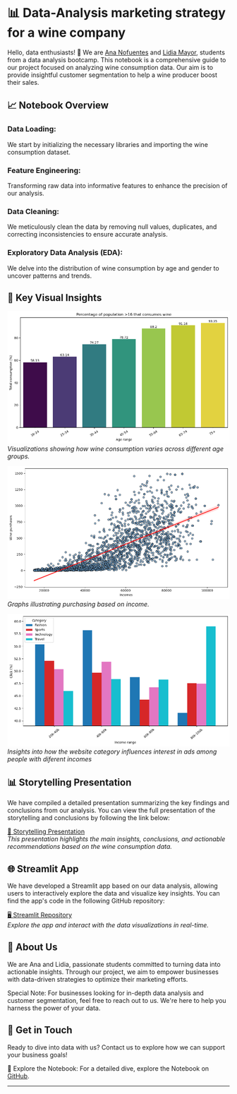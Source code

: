 
# 📊 Data-Analysis marketing strategy for a wine company

Hello, data enthusiasts! 🌟 We are [Ana Nofuentes](https://www.linkedin.com/in/ana-nofuentes-solano-654026a3/) and [Lidia Mayor](https://www.linkedin.com/in/lidia-mayor-sanjuan-3b350930b/), students from a data analysis bootcamp. This notebook is a comprehensive guide to our project focused on analyzing wine consumption data. Our aim is to provide insightful customer segmentation to help a wine producer boost their sales.

## 📈 Notebook Overview

### Data Loading:
We start by initializing the necessary libraries and importing the wine consumption dataset.

### Feature Engineering:
Transforming raw data into informative features to enhance the precision of our analysis.

### Data Cleaning:
We meticulously clean the data by removing null values, duplicates, and correcting inconsistencies to ensure accurate analysis.

### Exploratory Data Analysis (EDA):
We delve into the distribution of wine consumption by age and gender to uncover patterns and trends.

## 📸 Key Visual Insights

![Wine Consumption by age](https://github.com/lidiamayor/marketing-study-project/blob/main/images/cons_by_age.png) 
*Visualizations showing how wine consumption varies across different age groups.*

![Purchase behavior analysis](https://github.com/lidiamayor/marketing-study-project/blob/main/images/purshases_by_income.png) 
*Graphs illustrating purchasing based on income.*

![Interest in ads by website category](https://github.com/lidiamayor/marketing-study-project/blob/main/images/interest_by_income.png)
*Insights into how the website category influences interest in ads among people with diferent incomes*


## 📊 Storytelling Presentation

We have compiled a detailed presentation summarizing the key findings and conclusions from our analysis. You can view the full presentation of the storytelling and conclusions by following the link below:

[📑 Storytelling Presentation](https://www.canva.com/design/DAGQkrpshQM/nB72tfU4HS692wTwG_xqcg/view?utm_content=DAGQkrpshQM&utm_campaign=designshare&utm_medium=link&utm_source=editor)  
*This presentation highlights the main insights, conclusions, and actionable recommendations based on the wine consumption data.*


## 🌐 Streamlit App

We have developed a Streamlit app based on our data analysis, allowing users to interactively explore the data and visualize key insights. You can find the app's code in the following GitHub repository:

[🖥️ Streamlit Repository](https://github.com/lidiamayor/marketing-study-project-streamlit)  
*Explore the app and interact with the data visualizations in real-time.*


## 🤖 About Us

We are Ana and Lidia, passionate students committed to turning data into actionable insights. Through our project, we aim to empower businesses with data-driven strategies to optimize their marketing efforts.

Special Note: For businesses looking for in-depth data analysis and customer segmentation, feel free to reach out to us. We're here to help you harness the power of your data.

## 📩 Get in Touch

Ready to dive into data with us? Contact us to explore how we can support your business goals!

📔 Explore the Notebook: For a detailed dive, explore the Notebook on  [GitHub](https://github.com/lidiamayor/marketing-study-project/blob/main/main.ipynb).

---